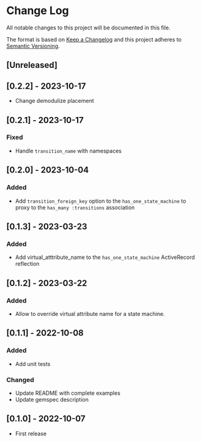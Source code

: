 # Change Log
All notable changes to this project will be documented in this file.

The format is based on [Keep a Changelog](http://keepachangelog.com/)
and this project adheres to [Semantic Versioning](http://semver.org/).

## [Unreleased]
## [0.2.2] - 2023-10-17
  - Change demodulize placement

## [0.2.1] - 2023-10-17
### Fixed
  - Handle `transition_name` with namespaces

## [0.2.0] - 2023-10-04
### Added
  - Add `transition_foreign_key` option to the `has_one_state_machine` to proxy to the `has_many :transitions` association

## [0.1.3] - 2023-03-23
### Added
  - Add virtual_atttribute_name to the `has_one_state_machine` ActiveRecord reflection
## [0.1.2] - 2023-03-22
### Added
  - Allow to override virtual attribute name for a state machine.

## [0.1.1] - 2022-10-08
### Added
  - Add unit tests
### Changed
  - Update README with complete examples
  - Update gemspec description
## [0.1.0] - 2022-10-07
  - First release
